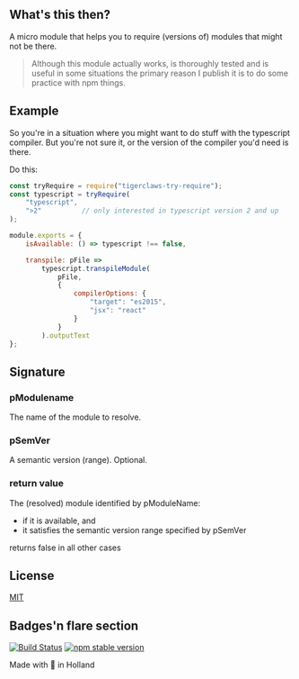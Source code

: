 ## What's this then?
A micro module that helps you to require (versions of) modules that might
not be there.

> Although this module actually works, is thoroughly tested and is
> useful in some situations the primary reason I publish it is to 
> do some practice with npm things.


## Example
So you're in a situation where you might want to do stuff with the 
typescript compiler. But you're not sure it, or the version of the
compiler you'd need is there.

Do this:

```javascript
const tryRequire = require("tigerclaws-try-require");
const typescript = tryRequire(
    "typescript",
    ">2"          // only interested in typescript version 2 and up
);

module.exports = {
    isAvailable: () => typescript !== false,

    transpile: pFile =>
        typescript.transpileModule(
            pFile,
            {
                compilerOptions: {
                    "target": "es2015",
                    "jsx": "react"
                }
            }
        ).outputText
};
```

## Signature
### pModulename
The name of the module to resolve.

### pSemVer
A semantic version (range). Optional.

### return value
The (resolved) module identified by pModuleName:
- if it is available, and
- it satisfies the semantic version range specified by pSemVer

returns false in all other cases


## License

[MIT](LICENSE)

## Badges'n flare section

[![Build Status](https://travis-ci.org/sverweij/try-require.svg?branch=master)](https://travis-ci.org/sverweij/try-require)
[![npm stable version](https://img.shields.io/npm/v/tigerclaws-try-require.svg)](https://npmjs.com/package/tigerclaws-try-require)

Made with :metal: in Holland
